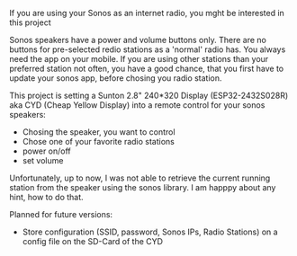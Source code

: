 If you are using your Sonos as an internet radio, you mght be interested in this project

Sonos speakers have a power and volume buttons only. There are no buttons for pre-selected redio stations as a 'normal' radio has. You always need the app on your mobile. If you are using other stations than your preferred station not often, you have a good chance, that you first have to update your sonos app, before chosing you radio station.

This project is setting a Sunton 2.8" 240*320 Display (ESP32-2432S028R) aka CYD (Cheap Yellow Display) into a remote control for your sonos speakers:
- Chosing the speaker, you want to control
- Chose one of your favorite radio stations
- power on/off
- set volume

Unfortunately, up to now, I was not able to retrieve the current running station from the speaker using the sonos library. I am happpy about any hint, how to do that.

Planned for future versions:
- Store configuration (SSID, password, Sonos IPs, Radio Stations) on a config file on the SD-Card of the CYD
